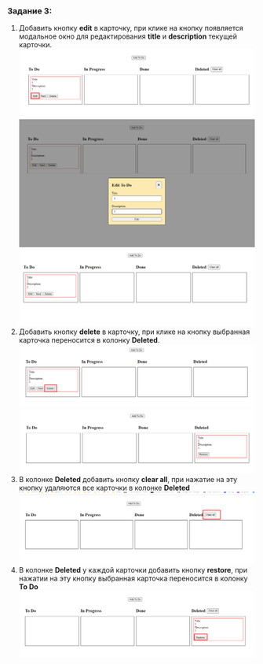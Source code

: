 ### Задание 3:

1. Добавить кнопку **edit** в карточку, при клике на кнопку появляется модальное окно для редактирования **title** и **description** текущей карточки.  
   ![Alt text](./images/image-5.png)
   ![Alt text](./images/image-6.png)
   ![Alt text](./images/image-7.png)
2. Добавить кнопку **delete** в карточку, при клике на кнопку выбранная карточка переносится в колонку **Deleted**.
   ![Alt text](./images/image-1.png)
   ![Alt text](./images/image-2.png)
3. В колонке **Deleted** добавить кнопку **clear all**, при нажатие на эту кнопку удаляются все карточки в колонке **Deleted**
   ![Alt text](./images/image-3.png)
4. В колонке **Deleted** у каждой карточки добавить кнопку **restore**, при нажатии на эту кнопку выбранная карточка переносится в колонку **To Do**
   ![Alt text](./images/image-4.png)

